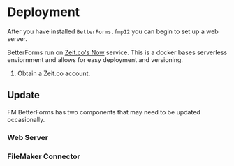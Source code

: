 # Deployment

After you have installed `BetterForms.fmp12` you can begin to set up a web server.

BetterForms run on [Zeit.co's Now](https://zeit.co/now) service. This is a docker bases serverless enviornment and allows for easy deployment and versioning.

1. Obtain a Zeit.co account. 




## Update

FM BetterForms has two components that may need to be updated occasionally.

### Web Server



### FileMaker Connector 



